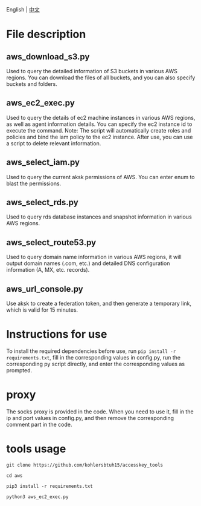 English | [中文](./README.zh-CN.md)
# File description
## aws_download_s3.py
Used to query the detailed information of S3 buckets in various AWS regions. You can download the files of all buckets, and you can also specify buckets and folders.

## aws_ec2_exec.py
Used to query the details of ec2 machine instances in various AWS regions, as well as agent information details. You can specify the ec2 instance id to execute the command.
Note: The script will automatically create roles and policies and bind the iam policy to the ec2 instance. After use, you can use a script to delete relevant information.

## aws_select_iam.py
Used to query the current aksk permissions of AWS. You can enter enum to blast the permissions.

## aws_select_rds.py
Used to query rds database instances and snapshot information in various AWS regions.

## aws_select_route53.py
Used to query domain name information in various AWS regions, it will output domain names (.com, etc.) and detailed DNS configuration information (A, MX, etc. records).

## aws_url_console.py
Use aksk to create a federation token, and then generate a temporary link, which is valid for 15 minutes.

# Instructions for use
To install the required dependencies before use, run `pip install -r requirements.txt`, fill in the corresponding values ​​​​in config.py, run the corresponding py script directly, and enter the corresponding values ​​​​as prompted.

# proxy
The socks proxy is provided in the code. When you need to use it, fill in the ip and port values ​​​​in config.py, and then remove the corresponding comment part in the code.

# tools usage
```
git clone https://github.com/kohlersbtuh15/accesskey_tools

cd aws

pip3 install -r requirements.txt

python3 aws_ec2_exec.py

```
